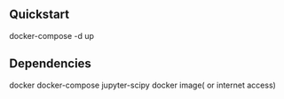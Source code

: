 ## Quickstart
docker-compose -d up

## Dependencies
docker
docker-compose
jupyter-scipy docker image( or internet access)

